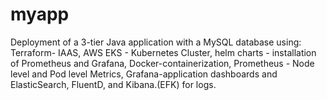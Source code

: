 # myapp
Deployment of a 3-tier Java application with a MySQL database using: 
Terraform- IAAS, 
AWS EKS - Kubernetes Cluster, 
helm charts - installation of Prometheus and Grafana,
Docker-containerization, 
Prometheus - Node level and Pod level Metrics, 
Grafana-application dashboards and 
ElasticSearch, FluentD, and Kibana.(EFK) for logs.
